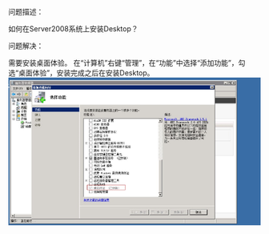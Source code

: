 问题描述：

如何在Server2008系统上安装Desktop？



问题解决：

需要安装桌面体验。
在“计算机”右键“管理”，在“功能”中选择“添加功能”，勾选“桌面体验”，安装完成之后在安装Desktop。
![](pic/1.png)

